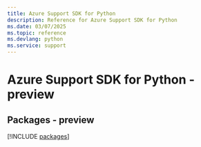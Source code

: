 ```yaml
---
title: Azure Support SDK for Python
description: Reference for Azure Support SDK for Python
ms.date: 03/07/2025
ms.topic: reference
ms.devlang: python
ms.service: support
---
```

# Azure Support SDK for Python - preview
## Packages - preview
[!INCLUDE [packages](support-index.md)]